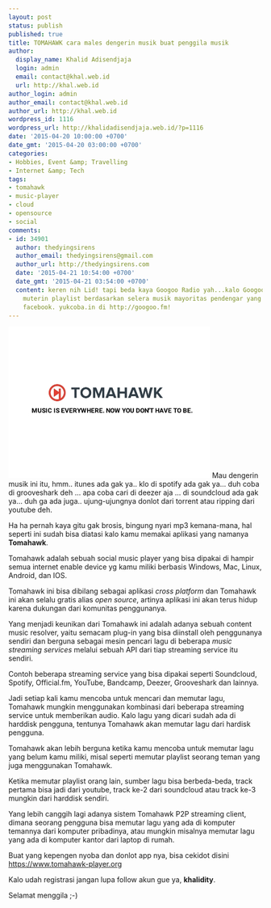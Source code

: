 ```yaml
---
layout: post
status: publish
published: true
title: TOMAHAWK cara males dengerin musik buat penggila musik
author:
  display_name: Khalid Adisendjaja
  login: admin
  email: contact@khal.web.id
  url: http://khal.web.id
author_login: admin
author_email: contact@khal.web.id
author_url: http://khal.web.id
wordpress_id: 1116
wordpress_url: http://khalidadisendjaja.web.id/?p=1116
date: '2015-04-20 10:00:00 +0700'
date_gmt: '2015-04-20 03:00:00 +0700'
categories:
- Hobbies, Event &amp; Travelling
- Internet &amp; Tech
tags:
- tomahawk
- music-player
- cloud
- opensource
- social
comments:
- id: 34901
  author: thedyingsirens
  author_email: thedyingsirens@gmail.com
  author_url: http://thedyingsirens.com
  date: '2015-04-21 10:54:00 +0700'
  date_gmt: '2015-04-21 03:54:00 +0700'
  content: keren nih Lid! tapi beda kaya Googoo Radio yah...kalo Googoo Radio itu
    muterin playlist berdasarkan selera musik mayoritas pendengar yang login pake
    facebook. yukcoba.in di http://googoo.fm!
---
```

[![image](/images/wpid-img_20150420_000915.jpg "IMG_20150420_000915.jpg")](/images/wpid-img_20150420_000915.jpg) Mau dengerin musik ini itu, hmm.. itunes ada gak ya.. klo di spotify ada gak ya... duh coba di grooveshark deh ... apa coba cari di deezer aja ... di soundcloud ada gak ya... duh ga ada juga.. ujung-ujungnya donlot dari torrent atau ripping dari youtube deh.

Ha ha pernah kaya gitu gak brosis, bingung nyari mp3 kemana-mana, hal seperti ini sudah bisa diatasi kalo kamu memakai aplikasi yang namanya **Tomahawk**.

Tomahawk adalah sebuah social music player yang bisa dipakai di hampir semua internet enable device yg kamu miliki berbasis Windows, Mac, Linux, Android, dan IOS.

Tomahawk ini bisa dibilang sebagai aplikasi _cross platform_ dan Tomahawk ini akan selalu gratis alias _open source_, artinya aplikasi ini akan terus hidup karena dukungan dari komunitas penggunanya.

Yang menjadi keunikan dari Tomahawk ini adalah adanya sebuah content music resolver, yaitu semacam plug-in yang bisa diinstall oleh penggunanya sendiri dan berguna sebagai mesin pencari lagu di beberapa _music streaming services_ melalui sebuah API dari tiap streaming service itu sendiri.

Contoh beberapa streaming service yang bisa dipakai seperti Soundcloud, Spotify, Official.fm, YouTube, Bandcamp, Deezer, Grooveshark dan lainnya.

Jadi setiap kali kamu mencoba untuk mencari dan memutar lagu, Tomahawk mungkin menggunakan kombinasi dari beberapa streaming service untuk memberikan audio. Kalo lagu yang dicari sudah ada di harddisk pengguna, tentunya Tomahawk akan memutar lagu dari hardisk pengguna.

Tomahawk akan lebih berguna ketika kamu mencoba untuk memutar lagu yang belum kamu miliki, misal seperti memutar playlist seorang teman yang juga menggunakan Tomahawk.

Ketika memutar playlist orang lain, sumber lagu bisa berbeda-beda, track pertama bisa jadi dari youtube, track ke-2 dari soundcloud atau track ke-3 mungkin dari harddisk sendiri.

Yang lebih canggih lagi adanya sistem Tomahawk P2P streaming client, dimana seorang pengguna bisa memutar lagu yang ada di komputer temannya dari komputer pribadinya, atau mungkin misalnya memutar lagu yang ada di komputer kantor dari laptop di rumah.

Buat yang kepengen nyoba dan donlot app nya, bisa cekidot disini  
<https://www.tomahawk-player.org>

Kalo udah registrasi jangan lupa follow akun gue ya, **khalidity**.

Selamat menggila ;-)